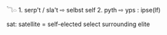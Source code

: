 𓆓𓏏 1. serp't / sla't ⇨ selbst self  2. pyth ⇨ yps : ipse(lf)  

sat: satellite = self-elected select surrounding elite  